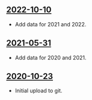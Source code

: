 ## [2022-10-10](https://github.com/faktaoklimatu/graphics/blob/77e3b61647c75f396870d01e503645d0d77ab9c3/data-visualization/infographics/climate-indicators/world/co2-and-o2-concentration-cycles/cs-cykly-koncentrace-co2.ai)

- Add data for 2021 and 2022.

## [2021-05-31](https://github.com/faktaoklimatu/graphics/blob/8f79e9f5b0b006b7a7a27cc84d2fd68fd516f343/data-visualization/climate-indicators/world/co2-and-o2-concentration-cycles/cs-cykly-koncentrace-co2.ai)

- Add data for 2020 and 2021.

## [2020-10-23](https://github.com/faktaoklimatu/graphics/blob/b253427fcc97a23462362b3a7615fba73ef8dc32/Data%20visualization/Climate%20indicators/World/CO2%20and%20O2%20concentration%20cycles/cs-cykly-koncentrace-co2.ai)

- Initial upload to git.

